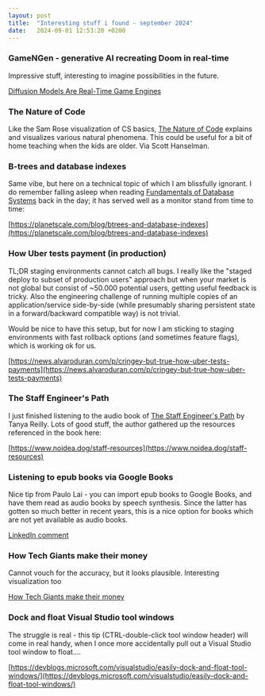 ```yaml
---
layout: post
title:  "Interesting stuff i found - september 2024"
date:   2024-09-01 12:53:20 +0200
---
```

### GameNGen - generative AI recreating Doom in real-time
Impressive stuff, interesting to imagine possibilities in the future.

[Diffusion Models Are Real-Time Game Engines](https://gamengen.github.io/)

### The Nature of Code
Like the Sam Rose visualization of CS basics, [The Nature of Code](https://natureofcode.com/) explains and visualizes various natural phenomena. This could be useful for a bit of home teaching when the kids are older. Via Scott Hanselman.

### B-trees and database indexes
Same vibe, but here on a technical topic of which I am blissfully ignorant. I do remember falling asleep when reading [Fundamentals of Database Systems](https://www.amazon.com/Fundamentals-Database-Systems-Ramez-Elmasri/dp/0133970779) back in the day; it has served well as a monitor stand from time to time:

[https://planetscale.com/blog/btrees-and-database-indexes](https://planetscale.com/blog/btrees-and-database-indexes)

### How Uber tests payment (in production)
TL;DR staging environments cannot catch all bugs. I really like the "staged deploy to subset of production users" approach but when your market is not global but consist of ~50.000 potential users, getting useful feedback is tricky. Also the engineering challenge of running multiple copies of an application/service side-by-side (while presumably sharing persistent state in a forward/backward compatible way) is not trivial.

Would be nice to have this setup, but for now I am sticking to staging environments with fast rollback options (and sometimes feature flags), which is working ok for us.

[https://news.alvaroduran.com/p/cringey-but-true-how-uber-tests-payments](https://news.alvaroduran.com/p/cringey-but-true-how-uber-tests-payments)

### The Staff Engineer's Path
I just finished listening to the audio book of [The Staff Engineer's Path](https://www.oreilly.com/library/view/the-staff-engineers/9781098118723/) by Tanya Reilly. Lots of good stuff, the author gathered up the resources referenced in the book here:

[https://www.noidea.dog/staff-resources](https://www.noidea.dog/staff-resources)

### Listening to epub books via Google Books
Nice tip from Paulo Lai - you can import epub books to Google Books, and have them read as audio books by speech synthesis. Since the latter has gotten so much better in recent years, this is a nice option for books which are not yet available as audio books.

[LinkedIn comment](https://www.linkedin.com/feed/update/urn:li:activity:7237553734879182848?commentUrn=urn%3Ali%3Acomment%3A%28activity%3A7237553734879182848%2C7239624545593139201%29&dashCommentUrn=urn%3Ali%3Afsd_comment%3A%287239624545593139201%2Curn%3Ali%3Aactivity%3A7237553734879182848%29)

### How Tech Giants make their money
Cannot vouch for the accuracy, but it looks plausible. Interesting visualization too

[How Tech Giants make their money](https://www.threads.net/@dataworld_feed/post/C_fPdaNK-Qv/)

### Dock and float Visual Studio tool windows
The struggle is real - this tip (CTRL-double-click tool window header) will come in real handy, when I once more accidentally pull out a Visual Studio tool window to float....

[https://devblogs.microsoft.com/visualstudio/easily-dock-and-float-tool-windows/](https://devblogs.microsoft.com/visualstudio/easily-dock-and-float-tool-windows/)
